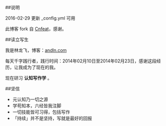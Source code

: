 ##说明

2016-02-29  更新 _config.yml 可用

此博客 fork 自 [Cnfeat](http://cnfeat.com/)，感谢。

##读立写生

我是林龙飞，博客：[andln.com](andln.com)

每天千字践行者，践行时间：2014年02月10日至2014年02月23日，感谢这段经历，让我成为了现在的我。

现在研习 **认知写作学** 。

##坚信


- 元认知乃一切之源
- 学苟知本，六经皆我注脚 
- 一切技能皆可习得，包括写作
- 「持续」并不是坚持，写就是最好的回报



